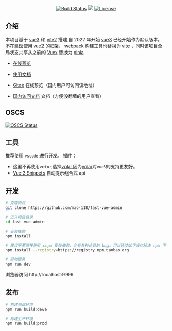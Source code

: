 <p align="center">
<a href="https://circleci.com/gh/vuejs/vue/tree/dev" rel="nofollow"><img src="https://camo.githubusercontent.com/464affec1d056eecc08779948a1bb93bc579e4ab7637979609cd1506a43ad301/68747470733a2f2f696d672e736869656c64732e696f2f636972636c6563692f70726f6a6563742f6769746875622f7675656a732f7675652f6465762e7376673f73616e6974697a653d74727565" alt="Build Status" data-canonical-src="https://img.shields.io/circleci/project/github/vuejs/vue/dev.svg?sanitize=true" style="max-width: 100%;"></a>
<a href="https://www.oscs1024.com/project/oscs/mao-118/fast-vue-admin?ref=badge_small" alt="OSCS Status"><img src="https://www.oscs1024.com/platform/badge/mao-118/fast-vue-admin.svg?size=small"/></a>
<a href="https://www.npmjs.com/package/vue" rel="nofollow"><img src="https://camo.githubusercontent.com/9cd15767dc45dd1a09a15c0751f65623b4040bc28f13875a3803250e3d95e167/68747470733a2f2f696d672e736869656c64732e696f2f6e706d2f6c2f7675652e7376673f73616e6974697a653d74727565" alt="License" data-canonical-src="https://img.shields.io/npm/l/vue.svg?sanitize=true" style="max-width: 100%;"></a>
</p>

## 介绍

本项目基于 [vue3](https://staging-cn.vuejs.org/guide/introduction.html) 和 [vite2](https://vitejs.cn/) 搭建,自 2022 年开始 [vue3](https://staging-cn.vuejs.org/guide/introduction.html) 已经开始作为默认版本。不在建议使用 [vue2](https://cn.vuejs.org/) 的框架， [webpack](https://www.webpackjs.com/) 构建工具也替换为 [vite](https://vitejs.cn/) ，同时该项目全局状态共享从之前的 [Vuex](https://vuex.vuejs.org/) 替换为 [pinia](https://pinia.vuejs.org/introduction.html)

- [在线预览](https://mao-118.github.io/fast-vue-admin/)

- [使用文档](https://mao-118.github.io/fast-vue-admin-doc/)

- [Gitee](https://mao-118.gitee.io/fast-vue-admin/) 在线预览（国内用户可访问该地址）

- [国内访问文档](https://mao-118.gitee.io/fast-vue-admin-doc/) 文档（方便没翻墙的用户查看）

## OSCS

[![OSCS Status](https://www.oscs1024.com/platform/badge/mao-118/fast-vue-admin.svg?size=large)](https://www.oscs1024.com/project/mao-118/fast-vue-admin?ref=badge_large)

## 工具

推荐使用 `vscode` 进行开发。
插件：

- 这里不再使用`vetur`,选择[volar](https://github.com/johnsoncodehk/volar),因为[volar](https://github.com/johnsoncodehk/volar)对`vue3`的支持更友好。
- [Vue 3 Snippets](https://github.com/hollowtree/vscode-vue-snippets) 自动提示组合式 api

## 开发

```bash
# 克隆项目
git clone https://github.com/mao-118/fast-vue-admin

# 进入项目目录
cd fast-vue-admin

# 安装依赖
npm install

# 建议不要直接使用 cnpm 安装依赖，会有各种诡异的 bug。可以通过如下操作解决 npm 下载速度慢的问题
npm install --registry=https://registry.npm.taobao.org

# 启动服务
npm run dev
```

浏览器访问 http://localhost:9999

## 发布

```bash
# 构建测试环境
npm run build:deve

# 构建生产环境
npm run build:prod
```
